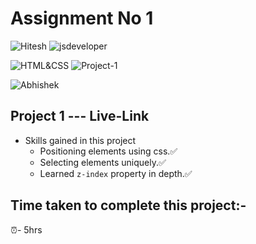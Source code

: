# Assignment No 1

![Hitesh](https://img.shields.io/badge/Hitesh%20Choudhary-Ineuron-yellowgreen) ![jsdeveloper](https://img.shields.io/badge/JS--Fullstack-Developer-green)



![HTML&CSS](https://img.shields.io/badge/HTML-CSS-blue) ![Project-1](https://img.shields.io/badge/Live--class-Project--1-green)

![Abhishek](https://img.shields.io/badge/Abhsiehk%20Patil-BCA%202%20year-orange)

## Project 1 --- Live-Link

- Skills gained in this project
  - Positioning elements using css.✅
  - Selecting elements uniquely.✅
  - Learned `z-index` property in depth.✅
  
## Time taken to complete this project:-
⏰- 5hrs 

